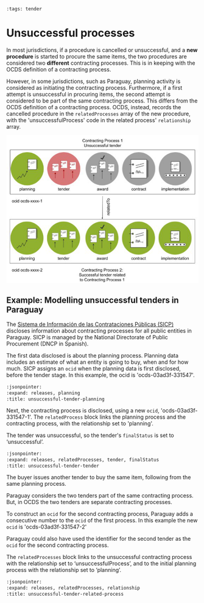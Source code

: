 ```{workedexample} Unsuccessful processes
:tags: tender
```

# Unsuccessful processes

In most jurisdictions, if a procedure is cancelled or unsuccessful, and a **new procedure** is started to procure the same items, the two procedures are considered two **different** contracting processes. This is in keeping with the OCDS definition of a contracting process.

However, in some jurisdictions, such as Paraguay, planning activity is considered as initiating the contracting process. Furthermore, if a first attempt is unsuccessful in procuring items, the second attempt is considered to be part of the same contracting process. This differs from the OCDS definition of a contracting process. OCDS, instead, records the cancelled procedure in the `relatedProcesses` array of the new procedure, with the 'unsuccessfulProcess' code in the related process' `relationship` array.

![Unsuccessful Tender](../../_static/png/unsuccessful_tender.png)

## Example: Modelling unsuccessful tenders in Paraguay

The [Sistema de Información de las Contrataciones Públicas (SICP)](https://contrataciones.gov.py/) discloses information about contracting processes for all public entities in Paraguay. SICP is managed by the National Directorate of Public Procurement (DNCP in Spanish).

The first data disclosed is about the planning process. Planning data includes an estimate of what an entity is going to buy, when and for how much. SICP assigns an `ocid` when the planning data is first disclosed, before the tender stage. In this example, the ocid is 'ocds-03ad3f-331547'.

```{jsoninclude} ../../examples/unsuccessful_tender/planning.json
:jsonpointer:
:expand: releases, planning
:title: unsuccessful-tender-planning
```

Next, the contracting process is disclosed, using a new `ocid`, 'ocds-03ad3f-331547-1'. The `relatedProcess` block links the planning process and the contracting process, with the relationship set to 'planning'.

The tender was unsuccessful, so the tender's `finalStatus` is set to ‘unsuccessful’.

```{jsoninclude} ../../examples/unsuccessful_tender/tender.json
:jsonpointer:
:expand: releases, relatedProcesses, tender, finalStatus
:title: unsuccessful-tender-tender
```

The buyer issues another tender to buy the same item, following from the same planning process.

Paraguay considers the two tenders part of the same contracting process. But, in OCDS the two tenders are separate contracting processes.

To construct an `ocid` for the second contracting process, Paraguay adds a consecutive number to the `ocid` of the first process. In this example the new `ocid` is 'ocds-03ad3f-331547-2'

Paraguay could also have used the identifier for the second tender as the `ocid` for the second contracting process.

The `relatedProcesses` block links to the unsuccessful contracting process with the relationship set to ‘unsuccessfulProcess’, and to the initial planning process with the relationship set to ‘planning’.

```{jsoninclude} ../../examples/unsuccessful_tender/related_process.json
:jsonpointer:
:expand: releases, relatedProcesses, relationship
:title: unsuccessful-tender-related-process
```

